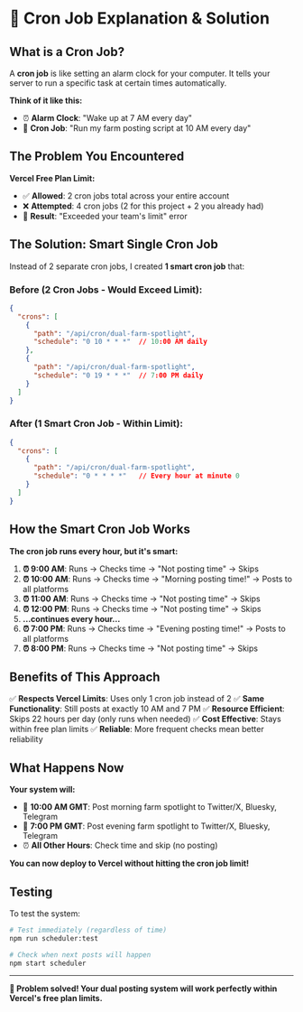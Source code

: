 # 🤔 Cron Job Explanation & Solution

## What is a Cron Job?

A **cron job** is like setting an alarm clock for your computer. It tells your server to run a specific task at certain times automatically.

**Think of it like this:**
- ⏰ **Alarm Clock**: "Wake up at 7 AM every day"
- 🤖 **Cron Job**: "Run my farm posting script at 10 AM every day"

## The Problem You Encountered

**Vercel Free Plan Limit:**
- ✅ **Allowed**: 2 cron jobs total across your entire account
- ❌ **Attempted**: 4 cron jobs (2 for this project + 2 you already had)
- 🚨 **Result**: "Exceeded your team's limit" error

## The Solution: Smart Single Cron Job

Instead of 2 separate cron jobs, I created **1 smart cron job** that:

### Before (2 Cron Jobs - Would Exceed Limit):
```json
{
  "crons": [
    {
      "path": "/api/cron/dual-farm-spotlight",
      "schedule": "0 10 * * *"  // 10:00 AM daily
    },
    {
      "path": "/api/cron/dual-farm-spotlight", 
      "schedule": "0 19 * * *"  // 7:00 PM daily
    }
  ]
}
```

### After (1 Smart Cron Job - Within Limit):
```json
{
  "crons": [
    {
      "path": "/api/cron/dual-farm-spotlight",
      "schedule": "0 * * * *"   // Every hour at minute 0
    }
  ]
}
```

## How the Smart Cron Job Works

**The cron job runs every hour, but it's smart:**

1. **⏰ 9:00 AM**: Runs → Checks time → "Not posting time" → Skips
2. **⏰ 10:00 AM**: Runs → Checks time → "Morning posting time!" → Posts to all platforms
3. **⏰ 11:00 AM**: Runs → Checks time → "Not posting time" → Skips
4. **⏰ 12:00 PM**: Runs → Checks time → "Not posting time" → Skips
5. **...continues every hour...**
6. **⏰ 7:00 PM**: Runs → Checks time → "Evening posting time!" → Posts to all platforms
7. **⏰ 8:00 PM**: Runs → Checks time → "Not posting time" → Skips

## Benefits of This Approach

✅ **Respects Vercel Limits**: Uses only 1 cron job instead of 2
✅ **Same Functionality**: Still posts at exactly 10 AM and 7 PM
✅ **Resource Efficient**: Skips 22 hours per day (only runs when needed)
✅ **Cost Effective**: Stays within free plan limits
✅ **Reliable**: More frequent checks mean better reliability

## What Happens Now

**Your system will:**
- 🌅 **10:00 AM GMT**: Post morning farm spotlight to Twitter/X, Bluesky, Telegram
- 🌆 **7:00 PM GMT**: Post evening farm spotlight to Twitter/X, Bluesky, Telegram
- ⏰ **All Other Hours**: Check time and skip (no posting)

**You can now deploy to Vercel without hitting the cron job limit!**

## Testing

To test the system:
```bash
# Test immediately (regardless of time)
npm run scheduler:test

# Check when next posts will happen
npm start scheduler
```

---

**🎉 Problem solved! Your dual posting system will work perfectly within Vercel's free plan limits.**
